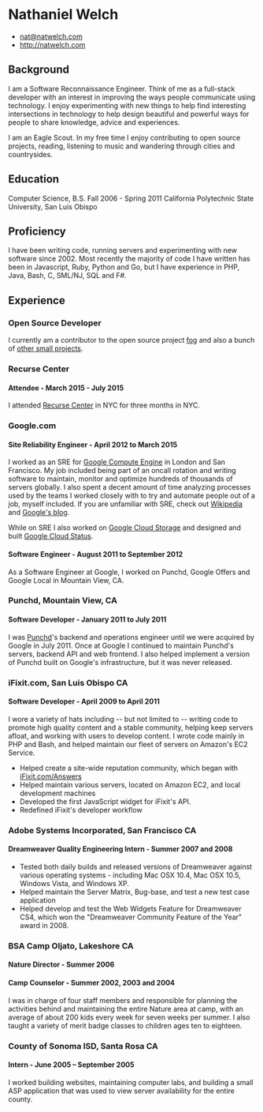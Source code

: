 # Nathaniel Welch

 * <nat@natwelch.com>
 * <http://natwelch.com>

## Background

I am a Software Reconnaissance Engineer. Think of me as a full-stack developer with an interest in improving the ways people communicate using technology. I enjoy experimenting with new things to help find interesting intersections in technology to help design beautiful and powerful ways for people to share knowledge, advice and experiences.

I am an Eagle Scout. In my free time I enjoy contributing to open source projects, reading, listening to music and wandering through cities and countrysides.

## Education

Computer Science, B.S.
Fall 2006 - Spring 2011
California Polytechnic State University, San Luis Obispo

## Proficiency

I have been writing code, running servers and experimenting with new software since 2002. Most recently the majority of code I have written has been in Javascript, Ruby, Python and Go, but I have experience in PHP, Java, Bash, C, SML/NJ, SQL and F#.

## Experience

### Open Source Developer

I currently am a contributor to the open source project [fog](http://fog.io) and also a bunch of [other small projects](https://icco.github.io/).

### Recurse Center

#### Attendee - March 2015 - July 2015

I attended [Recurse Center](http://recurse.com) in NYC for three months in NYC.

### Google.com

#### Site Reliability Engineer - April 2012 to March 2015

I worked as an SRE for [Google Compute Engine](https://cloud.google.com/compute/) in London and San Francisco. My job included being part of an oncall rotation and writing software to maintain, monitor and optimize hundreds of thousands of servers globally. I also spent a decent amount of time analyzing processes used by the teams I worked closely with to try and automate people out of a job, myself included. If you are unfamiliar with SRE, check out [Wikipedia](https://en.wikipedia.org/wiki/Reliability_engineering) and [Google's blog](http://googleforstudents.blogspot.com/2012/06/site-reliability-engineers-worlds-most.html).

While on SRE I also worked on [Google Cloud Storage](https://cloud.google.com/storage/) and designed and built [Google Cloud Status](https://status.cloud.google.com/).

#### Software Engineer - August 2011 to September 2012

As a Software Engineer at Google, I worked on Punchd, Google Offers and Google Local in Mountain View, CA.

### Punchd, Mountain View, CA

#### Software Developer - January 2011 to July 2011

I was [Punchd](http://getpunchd.com)'s backend and operations engineer until we were acquired by Google in July 2011. Once at Google I continued to maintain Punchd's servers, backend API and web frontend. I also helped implement a version of Punchd built on Google's infrastructure, but it was never released.

### iFixit.com, San Luis Obispo CA

#### Software Developer - April 2009 to April 2011

I wore a variety of hats including -- but not limited to -- writing code to promote high quality content and a stable community, helping keep servers afloat, and working with users to develop content. I wrote code mainly in PHP and Bash, and helped maintain our fleet of servers on Amazon's EC2 Service.

 * Helped create a site-wide reputation community, which began with [iFixit.com/Answers](http://ifixit.com/Answers)
 * Helped maintain various servers, located on Amazon EC2, and local development machines
 * Developed the first JavaScript widget for iFixit's API.
 * Redefined iFixit's developer workflow

### Adobe Systems Incorporated, San Francisco CA

#### Dreamweaver Quality Engineering Intern - Summer 2007 and 2008

 * Tested both daily builds and released versions of Dreamweaver against various operating systems - including Mac OSX 10.4, Mac OSX 10.5, Windows Vista, and Windows XP.
 * Helped maintain the Server Matrix, Bug-base, and test a new test case application
 * Helped develop and test the Web Widgets Feature for Dreamweaver CS4, which won the "Dreamweaver Community Feature of the Year" award in 2008.

### BSA Camp Oljato, Lakeshore CA

#### Nature Director - Summer 2006
#### Camp Counselor - Summer 2002, 2003 and 2004

I was in charge of four staff members and responsible for planning the activities behind and maintaining the entire Nature area at camp, with an average of about 200 kids every week for seven weeks per summer. I also taught a variety of merit badge classes to children ages ten to eighteen.

### County of Sonoma ISD, Santa Rosa CA

#### Intern - June 2005 – September 2005

I worked building websites, maintaining computer labs, and building a small ASP application that was used to view server availability for the entire county.
